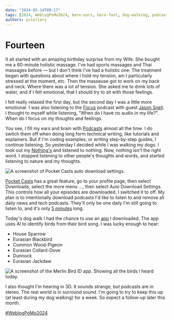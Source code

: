 ```yaml
---
date: "2024-05-14T09:17"
tags: [2024, WeblogPoMo2024, bare-ears, bare-foot, dog-walking, podcasts, birding]
authors: pstollery
---
```

# Fourteen

It all started with an amazing birthday surprise from my Wife. She bought me a 60-minute holistic massage. I've had sports massages and Thai massages before — but I don't think I've had a holistic one. The treatment began with questions about where I hold my tension, am I particularly stressed at the moment, etc. Then the masseuse got to work on my back and neck. Where there was a lot of tension. She asked me to drink lots of water, and if I felt emotional, that I should try to sit with those feelings.

<!-- truncate -->

I felt really relaxed the first day, but the second day I was a little more emotional. I was also listening to the [Focus](https://www.relay.fm/focused) podcast with guest [Jason Snell](https://zeppelin.flights/@jsnell). I thought to myself while listening, "When do I have no audio in my life?". When do I focus on my thoughts and feelings. 

You see, I fill my ears and brain with [Podcasts](https://now.stollerys.co.uk/) almost all the time. I do switch them off when doing long form technical writing, like tutorials and explainers. But if I'm coding examples, or writing step-by-step guides, I continue listening. So yesterday I decided while I was walking my dogs. I took out my [Nothing's](https://nothing.tech/products/ear-2) and listened to nothing. Now, nothing isn't the right word. I stopped listening to other people's thoughts and words, and started listening to nature and my thoughts.

![A screenshot of Pocket Casts auto download settings. ](https://cdn.some.pics/phils/66433abea1c6d.png)

[Pocket Casts](https://pocketcasts.com/) has a great feature, go to your profile page, then select Downloads, select the more menu …, then select Auto Download Settings. This controls how all your episodes are downloaded. I switched it to off. My plan is to intentionally download podcasts I'd like to listen to and remove all daily news and tech podcasts. They'll only be one daily I'm still going to listen to, and it's only [5 minutes](https://daily.lexfriedman.com/) long.

Today's dog walk I had the chance to use an [app](https://apps.apple.com/us/app/merlin-bird-id-by-cornell-lab/id773457673) I downloaded. The app uses AI to identify birds from their bird song. I was lucky enough to hear:

- House Sparrow
- Eurasian Blackbird
- Common Wood-Pigeon
- Eurasian Collard-Dove
- Dunnock
- Eurasian Jackdaw

![A screenshot of the Merlin Bird ID app. Showing all the birds I heard today. ](https://cdn.some.pics/phils/66433f131f3c4.png)

I also thought I'm hearing in 3D. It sounds strange, but podcasts are in stereo. The real world is in surround sound. I'm going to try to keep this up (at least during my dog walking) for a week. So expect a follow-up later this month. 

[#WeblogPoMo2024](https://weblog.anniegreens.lol/weblog-posting-month-2024)